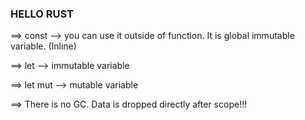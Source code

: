 ### HELLO RUST ###

==> const --> you can use it outside of function. It is global immutable variable. (Inline)

==> let   --> immutable variable

==> let mut --> mutable variable

==> There is no GC. Data is dropped directly after scope!!!

